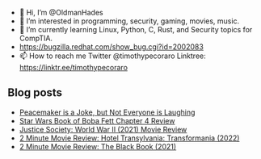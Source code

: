 - 👋 Hi, I’m @OldmanHades
- 👀 I’m interested in programming, security, gaming, movies, music.
- 🌱 I’m currently learning Linux, Python, C, Rust, and Security topics for CompTIA.
- https://bugzilla.redhat.com/show_bug.cgi?id=2002083
- 📫 How to reach me Twitter @timothypecoraro
Linktree: https://linktr.ee/timothypecoraro

## Blog posts
<!-- BLOG-POST-LIST:START -->
- [Peacemaker is a Joke, but Not Everyone is Laughing](https://medium.com/@timothypecoraro/peacemaker-is-a-joke-but-not-everyone-is-laughing-a1c28b3971a9?source=rss-5097f5c9b801------2)
- [Star Wars Book of Boba Fett Chapter 4 Review](https://medium.com/@timothypecoraro/star-wars-book-of-boba-fett-chapter-4-review-1fb1dcf24899?source=rss-5097f5c9b801------2)
- [Justice Society: World War II &lpar;2021&rpar; Movie Review](https://medium.com/@timothypecoraro/justice-society-world-war-ii-2021-movie-review-8f235191c3ad?source=rss-5097f5c9b801------2)
- [2 Minute Movie Review: Hotel Transylvania: Transformania &lpar;2022&rpar;](https://medium.com/@timothypecoraro/2-minute-movie-review-hotel-transylvania-transformania-2022-6f5e2c36305a?source=rss-5097f5c9b801------2)
- [2 Minute Movie Review: The Black Book &lpar;2021&rpar;](https://medium.com/@timothypecoraro/2-minute-movie-review-the-black-book-2021-16fa5a145db4?source=rss-5097f5c9b801------2)
<!-- BLOG-POST-LIST:END -->
